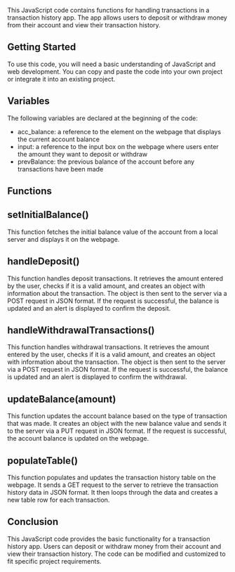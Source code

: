 This JavaScript code contains functions for handling transactions in a transaction history app. The app allows users to deposit or withdraw money from their account and view their transaction history.

## Getting Started
To use this code, you will need a basic understanding of JavaScript and web development. You can copy and paste the code into your own project or integrate it into an existing project.

## Variables
The following variables are declared at the beginning of the code:

* acc_balance: a reference to the element on the webpage that displays the current account balance
* input: a reference to the input box on the webpage where users enter the amount they want to deposit or withdraw
* prevBalance: the previous balance of the account before any transactions have been made
## Functions

## setInitialBalance()
This function fetches the initial balance value of the account from a local server and displays it on the webpage.

## handleDeposit()
This function handles deposit transactions. It retrieves the amount entered by the user, checks if it is a valid amount, and creates an object with information about the transaction. The object is then sent to the server via a POST request in JSON format. If the request is successful, the balance is updated and an alert is displayed to confirm the deposit.

## handleWithdrawalTransactions()
This function handles withdrawal transactions. It retrieves the amount entered by the user, checks if it is a valid amount, and creates an object with information about the transaction. The object is then sent to the server via a POST request in JSON format. If the request is successful, the balance is updated and an alert is displayed to confirm the withdrawal.

## updateBalance(amount)
This function updates the account balance based on the type of transaction that was made. It creates an object with the new balance value and sends it to the server via a PUT request in JSON format. If the request is successful, the account balance is updated on the webpage.

## populateTable()
This function populates and updates the transaction history table on the webpage. It sends a GET request to the server to retrieve the transaction history data in JSON format. It then loops through the data and creates a new table row for each transaction.

## Conclusion
This JavaScript code provides the basic functionality for a transaction history app. Users can deposit or withdraw money from their account and view their transaction history. The code can be modified and customized to fit specific project requirements.
